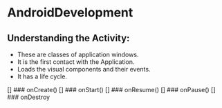 # AndroidDevelopment

## Understanding the Activity:

* These are classes of application windows.
* It is the first contact with the Application.
* Loads the visual components and their events.
* It has a life cycle.

[] ### onCreate()
[] ### onStart()
[] ### onResume()
[] ### onPause()
[] ### onDestroy
